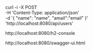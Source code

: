curl -i -X POST \
  -H 'Content-Type: application/json' \
  -d '{ "name": "name", "amail":"email" }' \
  'http://localhost:8080/api/users'



http://localhost:8080/h2-console

  
http://localhost:8080/swagger-ui.html